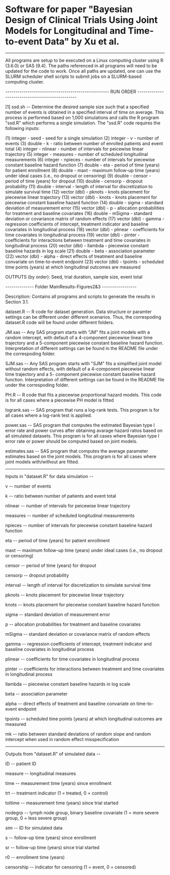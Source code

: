 # Software for paper "Bayesian Design of Clinical Trials Using Joint Models for Longitudinal and Time-to-event Data" by Xu et al.

-------------------------------------------------------------------------------------------------------------------------------------

All programs are setup to be executed on a Linux computing cluster using R (3.6.0) or SAS (9.4). The paths referenced in all programs will need to be updated for the code to work. Once all paths are updated, one can use the SLURM scheduler shell scripts to submit jobs on a SLURM-based computing cluster. 


--------------------------------------------------- RUN ORDER ------------------------------------------------

[1] ssd.sh -- Determine the desired sample size such that a specified number of events is obtained in a specified interval of time on average. This process is performed based on 1,000 simulations and calls the R program "ssd.R" which performs a single simulation. The "ssd.R" code requires the following inputs:

   (1)  integer      - seed     - seed for a single simulation 
   (2)  integer      - v        - number of events 
   (3)  double       - k        - ratio between number of enrolled patients and event total 
   (4)  integer      - nlinear  - number of intervals for peicewise linear trajectory 
   (5)  integer      - measures - number of scheduled longitudinal measurements 
   (6)  integer      - npieces  - number of intervals for piecewise constant baseline hazard function 
   (7)  double       - eta      - period of time (years) for patient enrollment 
   (8)  double       - maxt     - maximum follow-up time (years) under ideal cases (i.e., no dropout or censoring) 
   (9)  double       - censor   - period of time (years) for dropout 
   (10) double       - censorp  - dropout probability 
   (11) double       - interval - length of interval for discretization to simulate survival time 
   (12) vector (dbl) - pknots   - knots placement for piecewise linear trajectory 
   (13) vector (dbl) - knots    - knots placement for piecewise constant baseline hazard function 
   (14) double       - sigma    - standard deviation of measurement error
   (15) vector (dbl) - p        - allocation probabilities for treatment and baseline covariates 
   (16) double       - mSigma   - standard deviation or covariance matrix of random effects 
   (17) vector (dbl) - gamma    - regression coefficients of intercept, treatment indicator and baseline covariates in longitudinal process 
   (18) vector (dbl) - plinear  - coefficients for time covariates in longitudinal process
   (19) vector (dbl) - pinter   - coefficients for interactions between treatment and time covariates in longitudinal process
   (20) vector (dbl) - llambda  - piecewise constant baseline hazards in log scale
   (21) double       - beta     - association parameter
   (22) vector (dbl) - alpha    - direct effects of treatment and baseline convariate on time-to-event endpoint
   (23) vector (dbl) - tpoints  - scheduled time points (years) at which longitudinal outcomes are measured

OUTPUTS (by order): Seed, trial duration, sample size, event total


-------------- Folder MainResults-Figures2&3 -----------------

Description: Contains all programs and scripts to generate the results in Section 3.1.


		 
dataset.R     -- R code for dataset generation. Data structure or paramter settings can be different under different scenarios. 
                 Thus, the correspoding dataset.R code will be found under different folders.

JM.sas        -- Any SAS program starts with "JM" fits a joint models with a random intercept, with default of a 4-component piecewise linear time trajectory and a 5-component                      piecewise constant baseline hazard function. Interpretation of different settings can be found in the README file under the correspoding folder.

SJM.sas       -- Any SAS program starts with "SJM" fits a simplified joint model without random effects, with default of a 4-component piecewise linear time trajectory and a 5-                    component piecewise constant baseline hazard function. Interpretation of different settings can be found in the README file under the correspoding folder.

PH.R          -- R code that fits a piecewise proportional hazard models. This code is for all cases where a piecewise PH model is fitted

logrank.sas   -- SAS program that runs a log-rank tests. This program is for all cases where a log-rank test is applied.

power.sas     -- SAS program that computes the estimated Bayesian type I error rate and power curves after obtaining avarage hazard ratios based on all simulated datasets.
                 This program is for all cases where Bayesian type I error rate or power should be computed based on joint models. 

estimates.sas -- SAS program that computes the average parameter estimates based on the joint models. This program is for all cases where joint models with/without are fitted.


-------------------------------------------------------------------------------------------------
Inputs in "dataset.R" for data simulation --
 
v        -- number of events

k        -- ratio between number of patients and event total

nlinear  -- number of intervals for peicewise linear trajectory

measures -- number of scheduled longitudinal measurements

npieces  -- number of intervals for piecewise constant baseline hazard function

eta      -- period of time (years) for patient enrollment

maxt     -- maximum follow-up time (years) under ideal cases (i.e., no dropout or censoring)

censor   -- period of time (years) for dropout

censorp  -- dropout probability

interval -- length of interval for discretization to simulate survival time

pknots   -- knots placement for piecewise linear trajectory

knots    -- knots placement for piecewise constant baseline hazard function

sigma    -- standard deviation of measurement error

p        -- allocation probabilities for treatment and baseline covariates 

mSigma   -- standard deviation or covariance matrix of random effects

gamma    -- regression coefficients of intercept, treatment indicator and baseline covariates in longitudinal process 

plinear  -- coefficients for time covariates in longitudinal process

pinter   -- coefficients for interactions between treatment and time covariates in longitudinal process

llambda  -- piecewise constant baseline hazards in log scale

beta     -- association parameter

alpha    -- direct effects of treatment and baseline convariate on time-to-event endpoint

tpoints  -- scheduled time points (years) at which longitudinal outcomes are measured

mk       -- ratio between standard deviations of random slope and random intercept when used in random effect misspecification



--------------------------------------------------------------------------------------------------
Outputs from "dataset.R" of simulated data --

ID         -- patient ID

measure    -- longitudinal measures

time       -- measurement time (years) since enrollment

trt        -- treatment indicator (1 = treated, 0 = control)

toltime    -- measurement time (years) since trial started

nodegrp    -- lymph node group, binary baseline covariate (1 = more severe group, 0 = less severe group)

sim        -- ID for simulated data

s          -- follow-up time (years) since enrollment

sr         -- follow-up time (years) since trial started

r0         -- enrollment time (years)

censorship -- indicator for censoring (1 = event, 0 = censored)
